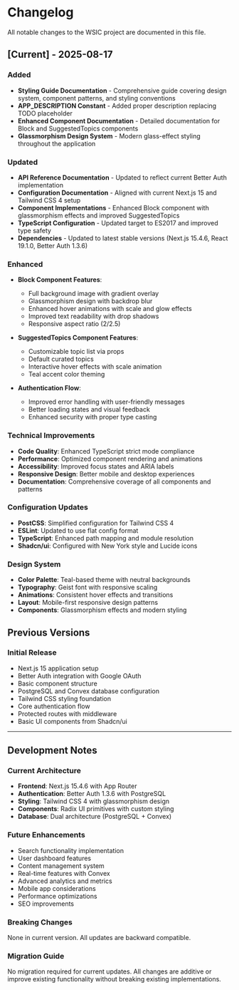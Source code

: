 # Changelog

All notable changes to the WSIC project are documented in this file.

## [Current] - 2025-08-17

### Added
- **Styling Guide Documentation** - Comprehensive guide covering design system, component patterns, and styling conventions
- **APP_DESCRIPTION Constant** - Added proper description replacing TODO placeholder
- **Enhanced Component Documentation** - Detailed documentation for Block and SuggestedTopics components
- **Glassmorphism Design System** - Modern glass-effect styling throughout the application

### Updated
- **API Reference Documentation** - Updated to reflect current Better Auth implementation
- **Configuration Documentation** - Aligned with current Next.js 15 and Tailwind CSS 4 setup
- **Component Implementations** - Enhanced Block component with glassmorphism effects and improved SuggestedTopics
- **TypeScript Configuration** - Updated target to ES2017 and improved type safety
- **Dependencies** - Updated to latest stable versions (Next.js 15.4.6, React 19.1.0, Better Auth 1.3.6)

### Enhanced
- **Block Component Features**:
  - Full background image with gradient overlay
  - Glassmorphism design with backdrop blur
  - Enhanced hover animations with scale and glow effects
  - Improved text readability with drop shadows
  - Responsive aspect ratio (2/2.5)

- **SuggestedTopics Component Features**:
  - Customizable topic list via props
  - Default curated topics
  - Interactive hover effects with scale animation
  - Teal accent color theming

- **Authentication Flow**:
  - Improved error handling with user-friendly messages
  - Better loading states and visual feedback
  - Enhanced security with proper type casting

### Technical Improvements
- **Code Quality**: Enhanced TypeScript strict mode compliance
- **Performance**: Optimized component rendering and animations
- **Accessibility**: Improved focus states and ARIA labels
- **Responsive Design**: Better mobile and desktop experiences
- **Documentation**: Comprehensive coverage of all components and patterns

### Configuration Updates
- **PostCSS**: Simplified configuration for Tailwind CSS 4
- **ESLint**: Updated to use flat config format
- **TypeScript**: Enhanced path mapping and module resolution
- **Shadcn/ui**: Configured with New York style and Lucide icons

### Design System
- **Color Palette**: Teal-based theme with neutral backgrounds
- **Typography**: Geist font with responsive scaling
- **Animations**: Consistent hover effects and transitions
- **Layout**: Mobile-first responsive design patterns
- **Components**: Glassmorphism effects and modern styling

## Previous Versions

### Initial Release
- Next.js 15 application setup
- Better Auth integration with Google OAuth
- Basic component structure
- PostgreSQL and Convex database configuration
- Tailwind CSS styling foundation
- Core authentication flow
- Protected routes with middleware
- Basic UI components from Shadcn/ui

---

## Development Notes

### Current Architecture
- **Frontend**: Next.js 15.4.6 with App Router
- **Authentication**: Better Auth 1.3.6 with PostgreSQL
- **Styling**: Tailwind CSS 4 with glassmorphism design
- **Components**: Radix UI primitives with custom styling
- **Database**: Dual architecture (PostgreSQL + Convex)

### Future Enhancements
- Search functionality implementation
- User dashboard features
- Content management system
- Real-time features with Convex
- Advanced analytics and metrics
- Mobile app considerations
- Performance optimizations
- SEO improvements

### Breaking Changes
None in current version. All updates are backward compatible.

### Migration Guide
No migration required for current updates. All changes are additive or improve existing functionality without breaking existing implementations.